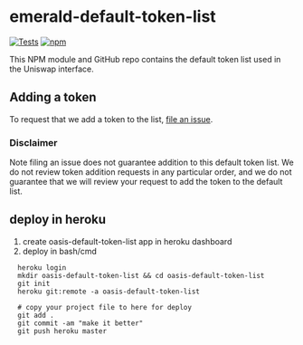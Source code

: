 # emerald-default-token-list

[![Tests](https://github.com/Uniswap/token-lists/workflows/Tests/badge.svg)](https://github.com/Uniswap/default-token-list/actions?query=workflow%3ATests)
[![npm](https://img.shields.io/npm/v/@uniswap/default-token-list)](https://unpkg.com/@uniswap/default-token-list@latest/)

This NPM module and GitHub repo contains the default token list used in the Uniswap interface.

## Adding a token

To request that we add a token to the list, 
[file an issue](https://github.com/dltswap/default-token-list/issues/new?assignees=&labels=token+request&template=token-request.md&title=Add+%7BTOKEN_SYMBOL%7D%3A+%7BTOKEN_NAME%7D).

### Disclaimer

Note filing an issue does not guarantee addition to this default token list.
We do not review token addition requests in any particular order, and we do not
guarantee that we will review your request to add the token to the default list.

## deploy in heroku
1. create oasis-default-token-list app in heroku dashboard
2. deploy in bash/cmd
```shell script
  heroku login
  mkdir oasis-default-token-list && cd oasis-default-token-list
  git init
  heroku git:remote -a oasis-default-token-list

  # copy your project file to here for deploy
  git add .
  git commit -am "make it better"
  git push heroku master
```
